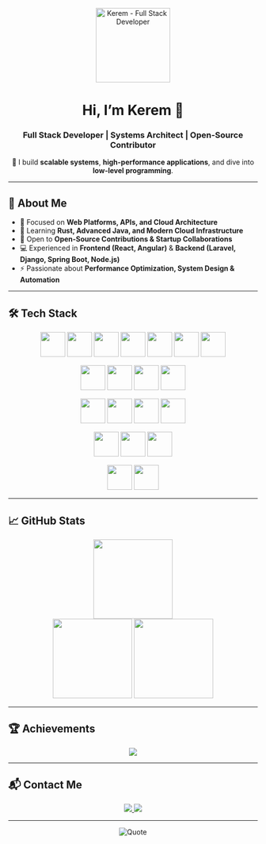 <p align="center">
  <img src="https://i.imgur.com/Iq9KzaH.png" alt="Kerem - Full Stack Developer" width="150"/>
</p>

<h1 align="center">Hi, I’m Kerem 👋</h1>
<h3 align="center">Full Stack Developer | Systems Architect | Open-Source Contributor</h3>

<p align="center">
  🚀 I build <b>scalable systems</b>, <b>high-performance applications</b>, and dive into <b>low-level programming</b>.
</p>

---

## 🌟 About Me
- 🔭 Focused on **Web Platforms, APIs, and Cloud Architecture**  
- 🌱 Learning **Rust, Advanced Java, and Modern Cloud Infrastructure**  
- 🤝 Open to **Open-Source Contributions & Startup Collaborations**  
- 💻 Experienced in **Frontend (React, Angular)** & **Backend (Laravel, Django, Spring Boot, Node.js)**  
- ⚡ Passionate about **Performance Optimization, System Design & Automation**  

---

## 🛠️ Tech Stack  

<p align="center">
  <!-- Languages -->
  <a href="https://golang.org"><img src="https://cdn.jsdelivr.net/gh/devicons/devicon/icons/go/go-original.svg" width="50"/></a>
  <a href="https://www.rust-lang.org/"><img src="https://cdn.freebiesupply.com/logos/large/2x/rust-logo-png-transparent.png" width="50"/></a>
  <a href="https://www.php.net/"><img src="https://cdn.jsdelivr.net/gh/devicons/devicon/icons/php/php-original.svg" width="50"/></a>
  <a href="https://www.java.com/"><img src="https://cdn.jsdelivr.net/gh/devicons/devicon/icons/java/java-original.svg" width="50"/></a>
  <a href="https://www.python.org/"><img src="https://cdn.jsdelivr.net/gh/devicons/devicon/icons/python/python-original.svg" width="50"/></a>
  <a href="https://developer.mozilla.org/docs/Web/JavaScript"><img src="https://cdn.jsdelivr.net/gh/devicons/devicon/icons/javascript/javascript-original.svg" width="50"/></a>
  <a href="https://www.typescriptlang.org/"><img src="https://cdn.jsdelivr.net/gh/devicons/devicon/icons/typescript/typescript-original.svg" width="50"/></a>
</p>

<p align="center">
  <!-- Frontend -->
  <a href="https://reactjs.org/"><img src="https://cdn.jsdelivr.net/gh/devicons/devicon/icons/react/react-original.svg" width="50"/></a>
  <a href="https://angular.io/"><img src="https://cdn.jsdelivr.net/gh/devicons/devicon/icons/angularjs/angularjs-original.svg" width="50"/></a>
  <a href="https://developer.mozilla.org/docs/Web/HTML"><img src="https://cdn.jsdelivr.net/gh/devicons/devicon/icons/html5/html5-original.svg" width="50"/></a>
  <a href="https://developer.mozilla.org/docs/Web/CSS"><img src="https://cdn.jsdelivr.net/gh/devicons/devicon/icons/css3/css3-original.svg" width="50"/></a>
</p>

<p align="center">
  <!-- Backend -->
  <a href="https://laravel.com/"><img src="https://cdn.jsdelivr.net/gh/devicons/devicon/icons/laravel/laravel-original.svg" width="50"/></a>
  <a href="https://www.djangoproject.com/"><img src="https://cdn.jsdelivr.net/gh/devicons/devicon/icons/django/django-plain.svg" width="50"/></a>
  <a href="https://spring.io/"><img src="https://cdn.jsdelivr.net/gh/devicons/devicon/icons/spring/spring-original.svg" width="50"/></a>
  <a href="https://nodejs.org/"><img src="https://cdn.jsdelivr.net/gh/devicons/devicon/icons/nodejs/nodejs-original.svg" width="50"/></a>
</p>

<p align="center">
  <!-- Databases -->
  <a href="https://www.mysql.com/"><img src="https://cdn.jsdelivr.net/gh/devicons/devicon/icons/mysql/mysql-original.svg" width="50"/></a>
  <a href="https://redis.io/"><img src="https://cdn.jsdelivr.net/gh/devicons/devicon/icons/redis/redis-original.svg" width="50"/></a>
  <a href="https://cassandra.apache.org/"><img src="https://cdn.jsdelivr.net/gh/devicons/devicon/icons/cassandra/cassandra-original.svg" width="50"/></a>
</p>

<p align="center">
  <!-- OS -->
  <a href="https://ubuntu.com/"><img src="https://cdn.jsdelivr.net/gh/devicons/devicon/icons/ubuntu/ubuntu-plain.svg" width="50"/></a>
  <a href="https://www.linux.org/"><img src="https://cdn.jsdelivr.net/gh/devicons/devicon/icons/linux/linux-original.svg" width="50"/></a>
</p>

---

## 📈 GitHub Stats

<p align="center">
  <img src="https://github-readme-streak-stats.herokuapp.com/?user=wkerwmm&theme=radical&hide_border=true" height="160"/>
  <br/>
  <img src="https://github-readme-stats.vercel.app/api?username=wkerwmm&show_icons=true&theme=radical&hide_border=true" height="160"/>
  <img src="https://github-readme-stats.vercel.app/api/top-langs/?username=wkerwmm&layout=compact&theme=radical&hide_border=true" height="160"/>
</p>

---

## 🏆 Achievements  

<p align="center">
  <img src="https://github-profile-trophy.vercel.app/?username=wkerwmm&theme=radical&no-frame=true&margin-w=15&margin-h=15"/>
</p>

---

## 📬 Contact Me  

<p align="center">
  <a href="https://discord.com/users/1248962219945889832">
    <img src="https://img.shields.io/badge/Discord-5865F2?style=for-the-badge&logo=discord&logoColor=white"/>
  </a>
  <a href="https://www.instagram.com/wkerwmm/">
    <img src="https://img.shields.io/badge/Instagram-E4405F?style=for-the-badge&logo=instagram&logoColor=white"/>
  </a>
</p>


---

<p align="center">
  <img src="https://quotes-github-readme.vercel.app/api?type=horizontal&theme=tokyonight" alt="Quote" style="max-width: 100%;"/>
</p>
